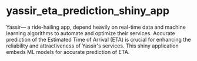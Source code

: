 # yassir_eta_prediction_shiny_app
Yassir— a ride-hailing app, depend heavily on real-time data and machine learning algorithms to automate and optimize their services. Accurate prediction of the Estimated Time of Arrival (ETA) is crucial for enhancing the reliability and attractiveness of Yassir's services.  This shiny application embeds ML models for accurate prediction of ETA.
